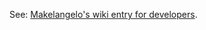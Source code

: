 See: [Makelangelo's wiki entry for developers](https://github.com/MarginallyClever/Makelangelo/wiki#developers).
